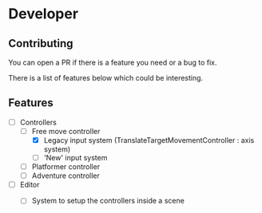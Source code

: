 # Developer

## Contributing

You can open a PR if there is a feature you need or a bug to fix.

There is a list of features below which could be interesting.

## Features

- [ ] Controllers
  - [ ] Free move controller
    - [x] Legacy input system (TranslateTargetMovementController : axis system)  
    - [ ] 'New' input system
  - [ ] Platformer controller
  - [ ] Adventure controller

- [ ] Editor
  - [ ] System to setup the controllers inside a scene



